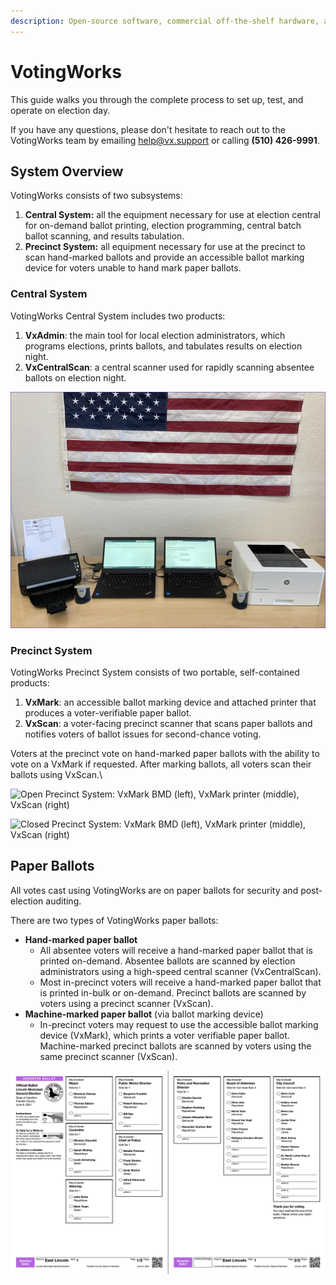 ```yaml
---
description: Open-source software, commercial off-the-shelf hardware, and paper ballots.
---
```


# VotingWorks

This guide walks you through the complete process to set up, test, and operate on election day.

If you have any questions, please don't hesitate to reach out to the VotingWorks team by emailing [help@vx.support](mailto:help@vx.support) or calling **(510) 426-9991**.

## System Overview

VotingWorks consists of two subsystems:

1. **Central System:** all the equipment necessary for use at election central for on-demand ballot printing, election programming, central batch ballot scanning, and results tabulation.
2. **Precinct System:** all equipment necessary for use at the precinct to scan hand-marked ballots and provide an accessible ballot marking device for voters unable to hand mark paper ballots.

### Central System

VotingWorks Central System includes two products:

1. **VxAdmin**: the main tool for local election administrators, which programs elections, prints ballots, and tabulates results on election night.
2. **VxCentralScan**: a central scanner used for rapidly scanning absentee ballots on election night.

![Central System: VxCentralScan (left) and VxAdmin (right)](<.gitbook/assets/image (178).png>)

### Precinct System

VotingWorks Precinct System consists of two portable, self-contained products:

1. **VxMark**: an accessible ballot marking device and attached printer that produces a voter-verifiable paper ballot.
2. **VxScan**: a voter-facing precinct scanner that scans paper ballots and notifies voters of ballot issues for second-chance voting.

Voters at the precinct vote on hand-marked paper ballots with the ability to vote on a VxMark if requested. After marking ballots, all voters scan their ballots using VxScan.\


![Open Precinct System: VxMark BMD (left), VxMark printer (middle), VxScan (right) ](.gitbook/assets/precinct\_open.jpg)

![Closed Precinct System: VxMark BMD (left), VxMark printer (middle), VxScan (right)](.gitbook/assets/precinct\_closed.jpg)

## Paper Ballots

All votes cast using VotingWorks are on paper ballots for security and post-election auditing.&#x20;

There are two types of VotingWorks paper ballots:

* **Hand-marked paper ballot**
  * All absentee voters will receive a hand-marked paper ballot that is printed on-demand. Absentee ballots are scanned by election administrators using a high-speed central scanner (VxCentralScan).
  * Most in-precinct voters will receive a hand-marked paper ballot that is printed in-bulk or on-demand. Precinct ballots are scanned by voters using a precinct scanner (VxScan).&#x20;
* **Machine-marked paper ballot** (via ballot marking device)
  * In-precinct voters may request to use the accessible ballot marking device (VxMark), which prints a voter verifiable paper ballot. Machine-marked precinct ballots are scanned by voters using the same precinct scanner (VxScan).

![Sample Hand-Marked Paper Ballot](.gitbook/assets/sampleballot.png)

